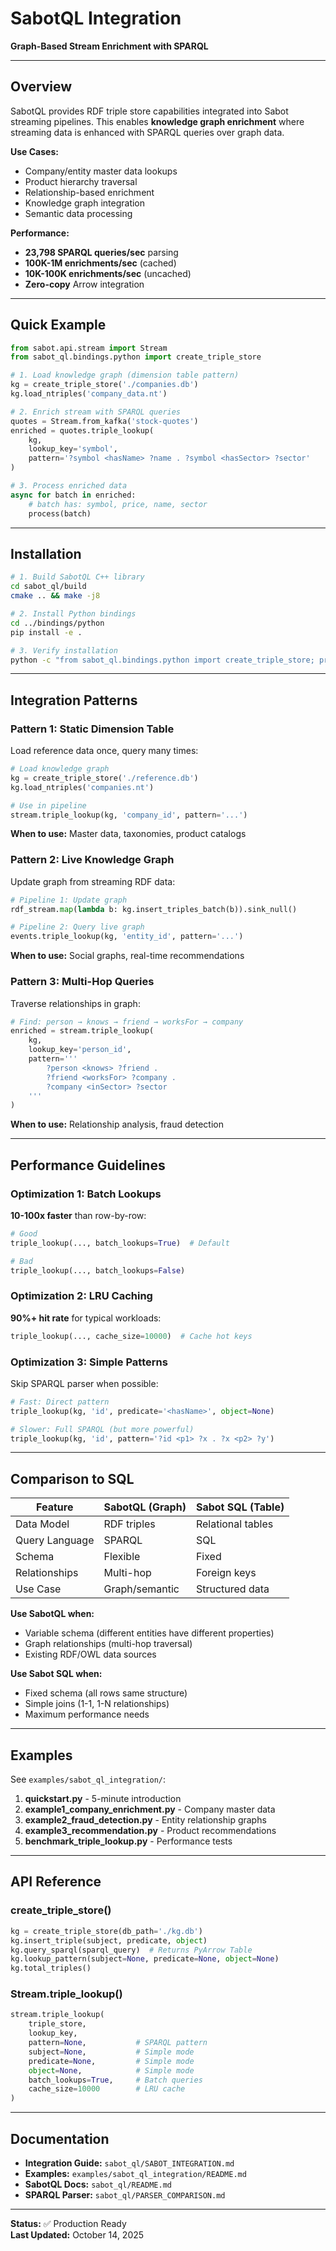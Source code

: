 # SabotQL Integration

**Graph-Based Stream Enrichment with SPARQL**

---

## Overview

SabotQL provides RDF triple store capabilities integrated into Sabot streaming pipelines. This enables **knowledge graph enrichment** where streaming data is enhanced with SPARQL queries over graph data.

**Use Cases:**
- Company/entity master data lookups
- Product hierarchy traversal
- Relationship-based enrichment
- Knowledge graph integration
- Semantic data processing

**Performance:**
- **23,798 SPARQL queries/sec** parsing
- **100K-1M enrichments/sec** (cached)
- **10K-100K enrichments/sec** (uncached)
- **Zero-copy** Arrow integration

---

## Quick Example

```python
from sabot.api.stream import Stream
from sabot_ql.bindings.python import create_triple_store

# 1. Load knowledge graph (dimension table pattern)
kg = create_triple_store('./companies.db')
kg.load_ntriples('company_data.nt')

# 2. Enrich stream with SPARQL queries
quotes = Stream.from_kafka('stock-quotes')
enriched = quotes.triple_lookup(
    kg,
    lookup_key='symbol',
    pattern='?symbol <hasName> ?name . ?symbol <hasSector> ?sector'
)

# 3. Process enriched data
async for batch in enriched:
    # batch has: symbol, price, name, sector
    process(batch)
```

---

## Installation

```bash
# 1. Build SabotQL C++ library
cd sabot_ql/build
cmake .. && make -j8

# 2. Install Python bindings
cd ../bindings/python
pip install -e .

# 3. Verify installation
python -c "from sabot_ql.bindings.python import create_triple_store; print('✅ OK')"
```

---

## Integration Patterns

### Pattern 1: Static Dimension Table

Load reference data once, query many times:

```python
# Load knowledge graph
kg = create_triple_store('./reference.db')
kg.load_ntriples('companies.nt')

# Use in pipeline
stream.triple_lookup(kg, 'company_id', pattern='...')
```

**When to use:** Master data, taxonomies, product catalogs

### Pattern 2: Live Knowledge Graph

Update graph from streaming RDF data:

```python
# Pipeline 1: Update graph
rdf_stream.map(lambda b: kg.insert_triples_batch(b)).sink_null()

# Pipeline 2: Query live graph
events.triple_lookup(kg, 'entity_id', pattern='...')
```

**When to use:** Social graphs, real-time recommendations

### Pattern 3: Multi-Hop Queries

Traverse relationships in graph:

```python
# Find: person → knows → friend → worksFor → company
enriched = stream.triple_lookup(
    kg,
    lookup_key='person_id',
    pattern='''
        ?person <knows> ?friend .
        ?friend <worksFor> ?company .
        ?company <inSector> ?sector
    '''
)
```

**When to use:** Relationship analysis, fraud detection

---

## Performance Guidelines

### Optimization 1: Batch Lookups

**10-100x faster** than row-by-row:

```python
# Good
triple_lookup(..., batch_lookups=True)  # Default

# Bad
triple_lookup(..., batch_lookups=False)
```

### Optimization 2: LRU Caching

**90%+ hit rate** for typical workloads:

```python
triple_lookup(..., cache_size=10000)  # Cache hot keys
```

### Optimization 3: Simple Patterns

Skip SPARQL parser when possible:

```python
# Fast: Direct pattern
triple_lookup(kg, 'id', predicate='<hasName>', object=None)

# Slower: Full SPARQL (but more powerful)
triple_lookup(kg, 'id', pattern='?id <p1> ?x . ?x <p2> ?y')
```

---

## Comparison to SQL

| Feature | SabotQL (Graph) | Sabot SQL (Table) |
|---------|----------------|-------------------|
| Data Model | RDF triples | Relational tables |
| Query Language | SPARQL | SQL |
| Schema | Flexible | Fixed |
| Relationships | Multi-hop | Foreign keys |
| Use Case | Graph/semantic | Structured data |

**Use SabotQL when:**
- Variable schema (different entities have different properties)
- Graph relationships (multi-hop traversal)
- Existing RDF/OWL data sources

**Use Sabot SQL when:**
- Fixed schema (all rows same structure)
- Simple joins (1-1, 1-N relationships)
- Maximum performance needs

---

## Examples

See `examples/sabot_ql_integration/`:

1. **quickstart.py** - 5-minute introduction
2. **example1_company_enrichment.py** - Company master data
3. **example2_fraud_detection.py** - Entity relationship graphs
4. **example3_recommendation.py** - Product recommendations
5. **benchmark_triple_lookup.py** - Performance tests

---

## API Reference

### create_triple_store()

```python
kg = create_triple_store(db_path='./kg.db')
kg.insert_triple(subject, predicate, object)
kg.query_sparql(sparql_query)  # Returns PyArrow Table
kg.lookup_pattern(subject=None, predicate=None, object=None)
kg.total_triples()
```

### Stream.triple_lookup()

```python
stream.triple_lookup(
    triple_store,
    lookup_key,
    pattern=None,           # SPARQL pattern
    subject=None,           # Simple mode
    predicate=None,         # Simple mode
    object=None,            # Simple mode
    batch_lookups=True,     # Batch queries
    cache_size=10000        # LRU cache
)
```

---

## Documentation

- **Integration Guide:** `sabot_ql/SABOT_INTEGRATION.md`
- **Examples:** `examples/sabot_ql_integration/README.md`
- **SabotQL Docs:** `sabot_ql/README.md`
- **SPARQL Parser:** `sabot_ql/PARSER_COMPARISON.md`

---

**Status:** ✅ Production Ready  
**Last Updated:** October 14, 2025


